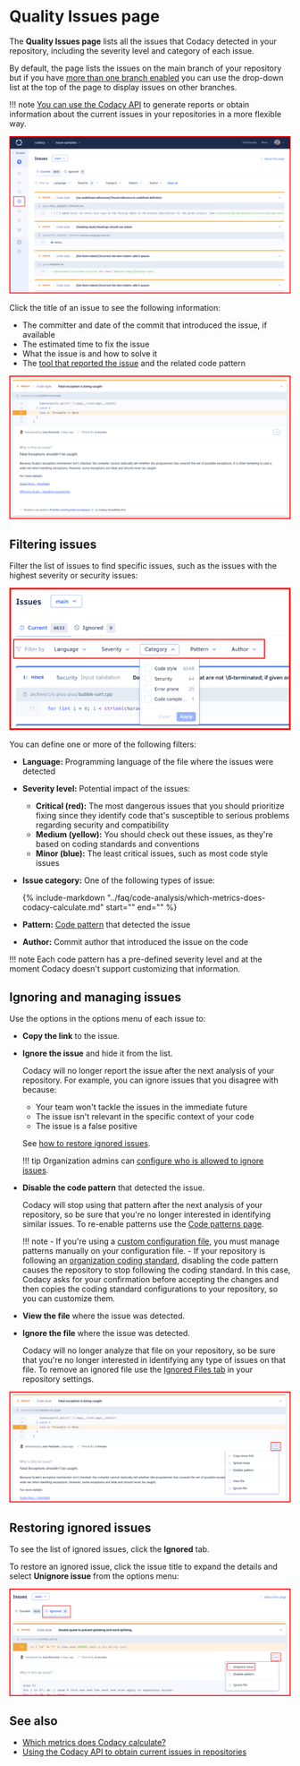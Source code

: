 # Quality Issues page

The **Quality Issues page** lists all the issues that Codacy detected in your repository, including the severity level and category of each issue.

By default, the page lists the issues on the main branch of your repository but if you have [more than one branch enabled](../repositories-configure/managing-branches.md) you can use the drop-down list at the top of the page to display issues on other branches.

!!! note
    [You can use the Codacy API](../codacy-api/examples/obtaining-current-issues-in-repositories.md) to generate reports or obtain information about the current issues in your repositories in a more flexible way.

![Issues page](images/issues.png)<!-- TODO CY-6604 Update screenshot -->

Click the title of an issue to see the following information:

-   The committer and date of the commit that introduced the issue, if available
-   The estimated time to fix the issue
-   What the issue is and how to solve it
-   The [tool that reported the issue](../getting-started/supported-languages-and-tools.md) and the related code pattern

![Issue details](images/issues-detail.png)<!-- TODO CY-6604 Update screenshot -->

## Filtering issues

Filter the list of issues to find specific issues, such as the issues with the highest severity or security issues:

![Filtering issues](images/issues-filter.png)<!-- TODO CY-6604 Update screenshot -->

You can define one or more of the following filters:

-   **Language:** Programming language of the file where the issues were detected

-   **Severity level:** Potential impact of the issues:

    -   **Critical (red):** The most dangerous issues that you should prioritize fixing since they identify code that's susceptible to serious problems regarding security and compatibility
    -   **Medium (yellow):** You should check out these issues, as they're based on coding standards and conventions
    -   **Minor (blue):** The least critical issues, such as most code style issues

-   **Issue category:** One of the following types of issue:

    {%
        include-markdown "../faq/code-analysis/which-metrics-does-codacy-calculate.md"
        start="<!--issue-categories-start-->"
        end="<!--issue-categories-end-->"
    %}

-   **Pattern:** [Code pattern](../repositories-configure/configuring-code-patterns.md) that detected the issue

-   **Author:** Commit author that introduced the issue on the code

!!! note
    Each code pattern has a pre-defined severity level and at the moment Codacy doesn't support customizing that information.

## Ignoring and managing issues

Use the options in the options menu of each issue to:

-   **Copy the link** to the issue.

-   **Ignore the issue** and hide it from the list.

    Codacy will no longer report the issue after the next analysis of your repository. For example, you can ignore issues that you disagree with because:

    -   Your team won't tackle the issues in the immediate future
    -   The issue isn't relevant in the specific context of your code
    -   The issue is a false positive

    See [how to restore ignored issues](#restoring-ignored-issues).

    !!! tip
        Organization admins can [configure who is allowed to ignore issues](../organizations/roles-and-permissions-for-organizations.md#change-analysis-configuration).

-   **Disable the code pattern** that detected the issue.

    Codacy will stop using that pattern after the next analysis of your repository, so be sure that you're no longer interested in identifying similar issues. To re-enable patterns use the [Code patterns page](../repositories-configure/configuring-code-patterns.md).

    !!! note
        -   If you're using a [custom configuration file](../repositories-configure/configuring-code-patterns.md#using-your-own-tool-configuration-files), you must manage patterns manually on your configuration file.
        -   If your repository is following an [organization coding standard](../organizations/using-coding-standards.md), disabling the code pattern causes the repository to stop following the coding standard. In this case, Codacy asks for your confirmation before accepting the changes and then copies the coding standard configurations to your repository, so you can customize them.

-   **View the file** where the issue was detected.

-   **Ignore the file** where the issue was detected.

    Codacy will no longer analyze that file on your repository, so be sure that you're no longer interested in identifying any type of issues on that file. To remove an ignored file use the [Ignored Files tab](../repositories-configure/ignoring-files.md) in your repository settings.

![Issue shortcuts menu](images/issues-menu.png)<!-- TODO CY-6604 Update screenshot -->

## Restoring ignored issues

To see the list of ignored issues, click the **Ignored** tab.

To restore an ignored issue, click the issue title to expand the details and select **Unignore issue** from the options menu:

![Restoring an ignored issue](images/issues-unignore.png)<!-- TODO CY-6604 Update screenshot -->

## See also

-   [Which metrics does Codacy calculate?](../faq/code-analysis/which-metrics-does-codacy-calculate.md)
-   [Using the Codacy API to obtain current issues in repositories](../codacy-api/examples/obtaining-current-issues-in-repositories.md)
